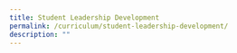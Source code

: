 ```yaml
---
title: Student Leadership Development
permalink: /curriculum/student-leadership-development/
description: ""
---
```


